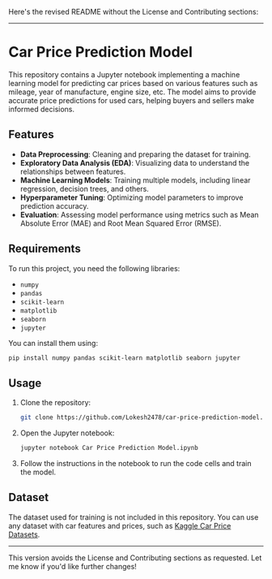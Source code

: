 Here's the revised README without the License and Contributing sections:

---

# Car Price Prediction Model

This repository contains a Jupyter notebook implementing a machine learning model for predicting car prices based on various features such as mileage, year of manufacture, engine size, etc. The model aims to provide accurate price predictions for used cars, helping buyers and sellers make informed decisions.

## Features

- **Data Preprocessing**: Cleaning and preparing the dataset for training.
- **Exploratory Data Analysis (EDA)**: Visualizing data to understand the relationships between features.
- **Machine Learning Models**: Training multiple models, including linear regression, decision trees, and others.
- **Hyperparameter Tuning**: Optimizing model parameters to improve prediction accuracy.
- **Evaluation**: Assessing model performance using metrics such as Mean Absolute Error (MAE) and Root Mean Squared Error (RMSE).

## Requirements

To run this project, you need the following libraries:

- `numpy`
- `pandas`
- `scikit-learn`
- `matplotlib`
- `seaborn`
- `jupyter`

You can install them using:

```bash
pip install numpy pandas scikit-learn matplotlib seaborn jupyter
```

## Usage

1. Clone the repository:
   ```bash
   git clone https://github.com/Lokesh2478/car-price-prediction-model.git
   ```
2. Open the Jupyter notebook:
   ```bash
   jupyter notebook Car Price Prediction Model.ipynb
   ```
3. Follow the instructions in the notebook to run the code cells and train the model.

## Dataset

The dataset used for training is not included in this repository. You can use any dataset with car features and prices, such as [Kaggle Car Price Datasets](https://www.kaggle.com/datasets).

---

This version avoids the License and Contributing sections as requested. Let me know if you'd like further changes!
